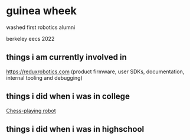 # guinea wheek

washed first robotics alumni

berkeley eecs 2022

## things i am currently involved in

https://reduxrobotics.com (product firmware, user SDKs, documentation, internal tooling and debugging)

## things i did when i was in college

[Chess-playing robot](chessrobot/index)

## things i did when i was in highschool
